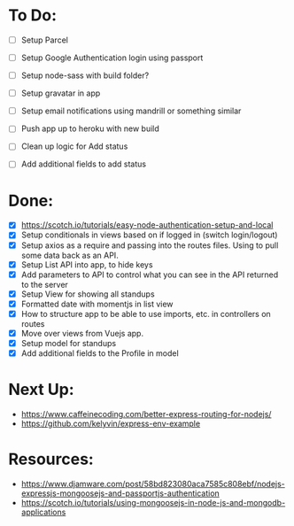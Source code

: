 # To Do:
- [ ] Setup Parcel
- [ ] Setup Google Authentication login using passport
- [ ] Setup node-sass with build folder?
- [ ] Setup gravatar in app
- [ ] Setup email notifications using mandrill or something similar
- [ ] Push app up to heroku with new build
- [ ] Clean up logic for Add status
- [ ] Add additional fields to add status


# Done:
- [x]  https://scotch.io/tutorials/easy-node-authentication-setup-and-local
- [x]  Setup conditionals in views based on if logged in (switch login/logout)
- [x] Setup axios as a require and passing into the routes files. Using to pull some data back as an API.
- [x]  Setup List API into app, to hide keys
- [x]  Add parameters to API to control what you can see in the API returned to the server
- [x]  Setup View for showing all standups
- [x] Formatted date with momentjs in list view
- [x] How to structure app to be able to use imports, etc. in controllers on routes
- [x]  Move over views from Vuejs app.
- [x] Setup model for standups
- [x] Add additional fields to the Profile in model

# Next Up:
* https://www.caffeinecoding.com/better-express-routing-for-nodejs/
* https://github.com/kelyvin/express-env-example

# Resources:
* https://www.djamware.com/post/58bd823080aca7585c808ebf/nodejs-expressjs-mongoosejs-and-passportjs-authentication
* https://scotch.io/tutorials/using-mongoosejs-in-node-js-and-mongodb-applications
